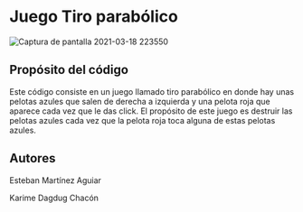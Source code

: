 # Juego Tiro parabólico

![Captura de pantalla 2021-03-18 223550](https://user-images.githubusercontent.com/77166759/111732067-6641c880-883a-11eb-90d9-21d6a611f1d7.png)

## Propósito del código
Este código consiste en un juego llamado tiro parabólico en donde hay unas pelotas azules que salen de derecha a izquierda y una pelota roja que aparece cada vez que le das click. El propósito de este juego es destruir las pelotas azules cada vez que la pelota roja toca alguna de estas pelotas azules.

## Autores
Esteban Martínez Aguiar

Karime Dagdug Chacón

